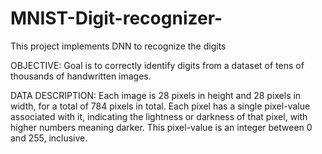 # MNIST-Digit-recognizer-
This project implements DNN to recognize the digits

OBJECTIVE:
Goal is to correctly identify digits from a dataset of tens of thousands of handwritten images.

DATA DESCRIPTION: Each image is 28 pixels in height and 28 pixels in width, for a total of 784 pixels in total. Each pixel has a single pixel-value associated with it, indicating the lightness or darkness of that pixel, with higher numbers meaning darker. This pixel-value is an integer between 0 and 255, inclusive.


